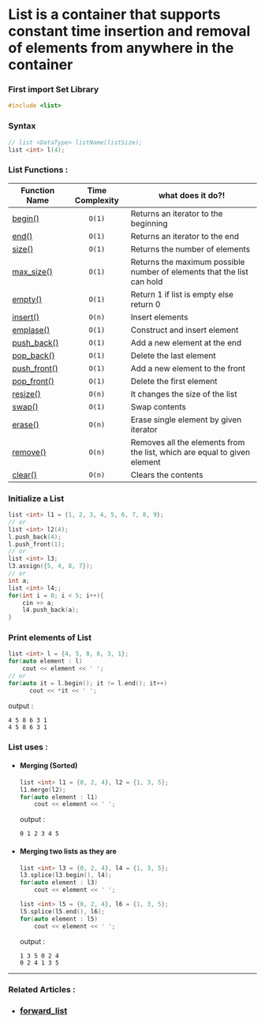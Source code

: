 # **List** is a container that supports constant time insertion and removal of elements from anywhere in the container

### First import Set Library
```cpp
#include <list>
```

### Syntax 
  ```cpp
  // list <DataType> listName(listSize);
  list <int> l(4);
  ```
  
### List Functions :
 | Function Name | Time Complexity | what does it do?! |
|--------------|:-----------------:|----------------------|
|[begin()](https://en.cppreference.com/w/cpp/container/list/begin) | `O(1)` | Returns an iterator to the beginning |
|[end()](https://en.cppreference.com/w/cpp/container/list/end) | `O(1)` | Returns an iterator to the end |
|[size()](https://www.javatpoint.com/post/cpp-list-max_size-function) | `O(1)` | Returns the number of elements |
|[max_size()](https://www.geeksforgeeks.org/list-max_size-function-in-c-stl/) | `O(1)` | Returns the maximum possible number of elements that the list can hold |
|[empty()](https://www.javatpoint.com/post/cpp-list-empty-function) | `O(1)` | Return 1 if list is empty else return 0 |
|[insert()](https://en.cppreference.com/w/cpp/container/list/insert) | `O(n)` | Insert elements |
|[emplase()](https://www.geeksforgeeks.org/list-emplace-function-in-c-stl/) | `O(1)` | Construct and insert element |
|[push_back()](https://www.geeksforgeeks.org/list-push_back-function-in-c-stl/) | `O(1)` | Add a new element at the end |
|[pop_back()](https://www.geeksforgeeks.org/list-pop_back-function-in-c-stl/) | `O(1)` | Delete the last element |
|[push_front()](https://www.geeksforgeeks.org/list-push_front-function-in-c-stl/) | `O(1)` | Add a new element to the front |
|[pop_front()](https://www.geeksforgeeks.org/list-pop_front-function-in-c-stl/) | `O(1)` | Delete the first element |
|[resize()](https://www.javatpoint.com/post/cpp-list-resize-function) | `O(n)` | It changes the size of the list |
|[swap()](https://www.geeksforgeeks.org/listswap-c-stl/) | `O(1)` | Swap contents |
|[erase()](https://en.cppreference.com/w/cpp/container/list/erase) | `O(n)` | Erase single element by given iterator |
|[remove()](https://www.geeksforgeeks.org/list-remove-function-in-c-stl/) | `O(n)` | Removes all the elements from the list, which are equal to given element |
|[clear()](https://www.geeksforgeeks.org/listclear-c-stl/) | `O(n)` | Clears the contents |

### Initialize a List
  ```cpp
  list <int> l1 = {1, 2, 3, 4, 5, 6, 7, 8, 9};
  // or
  list <int> l2(4);
  l.push_back(4);
  l.push_front(1);
  // or
  list <int> l3;
  l3.assign({5, 4, 8, 7});
  // or
  int a;
  list <int> l4;;
  for(int i = 0; i < 5; i++){
      cin >> a;
      l4.push_back(a);
  }
  ```
### Print elements of List
  ```cpp
  list <int> l = {4, 5, 8, 6, 3, 1};
  for(auto element : l)
      cout << element << ' ';
  // or
  for(auto it = l.begin(); it != l.end(); it++)
        cout << *it << ' ';
  ```
  output : 
  ```
  4 5 8 6 3 1
  4 5 8 6 3 1
  ```
### List uses :
  - #### Merging (Sorted)
    ```cpp
    list <int> l1 = {0, 2, 4}, l2 = {1, 3, 5};
    l1.merge(l2);
    for(auto element : l1)
        cout << element << ' ';
    ```
    output : 
    ```
    0 1 2 3 4 5
    ```
  - #### Merging two lists as they are
    ```cpp
    list <int> l3 = {0, 2, 4}, l4 = {1, 3, 5};
    l3.splice(l3.begin(), l4);
    for(auto element : l3)
        cout << element << ' ';

    list <int> l5 = {0, 2, 4}, l6 = {1, 3, 5};
    l5.splice(l5.end(), l6);
    for(auto element : l5)
        cout << element << ' ';
    ```
    output : 
    ```
    1 3 5 0 2 4
    0 2 4 1 3 5
    ```
    
----
### Related Articles :
  - ### [forward_list](https://cplusplus.com/reference/forward_list/forward_list/)
